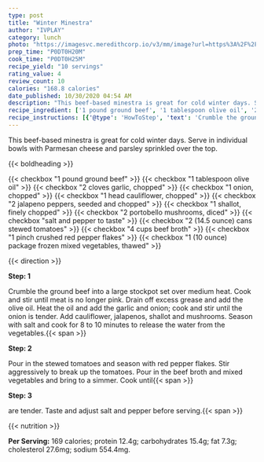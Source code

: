 ```yaml
---
type: post
title: "Winter Minestra"
author: "IVPLAY"
category: lunch
photo: "https://imagesvc.meredithcorp.io/v3/mm/image?url=https%3A%2F%2Fimages.media-allrecipes.com%2Fuserphotos%2F270854.jpg"
prep_time: "P0DT0H20M"
cook_time: "P0DT0H25M"
recipe_yield: "10 servings"
rating_value: 4
review_count: 10
calories: "168.8 calories"
date_published: 10/30/2020 04:54 AM
description: "This beef-based minestra is great for cold winter days. Serve in individual bowls with Parmesan cheese and parsley sprinkled over the top."
recipe_ingredient: ['1 pound ground beef', '1 tablespoon olive oil', '2 cloves garlic, chopped', '1 onion, chopped', '1 head cauliflower, chopped', '2 jalapeno peppers, seeded and chopped', '1 shallot, finely chopped', '2 portobello mushrooms, diced', 'salt and pepper to taste', '2 (14.5 ounce) cans stewed tomatoes', '4 cups beef broth', '1 pinch crushed red pepper flakes', '1 (10 ounce) package frozen mixed vegetables, thawed']
recipe_instructions: [{'@type': 'HowToStep', 'text': 'Crumble the ground beef into a large stockpot set over medium heat. Cook and stir until meat is no longer pink. Drain off excess grease and add the olive oil. Heat the oil and add the garlic and onion; cook and stir until the onion is tender. Add cauliflower, jalapenos, shallot and mushrooms. Season with salt and cook for 8 to 10 minutes to release the water from the vegetables.\n'}, {'@type': 'HowToStep', 'text': 'Pour in the stewed tomatoes and season with red pepper flakes. Stir aggressively to break up the tomatoes. Pour in the beef broth and mixed vegetables and bring to a simmer. Cook until frozen vegetables are tender. Taste and adjust salt and pepper before serving.\n'}]
---
```


This beef-based minestra is great for cold winter days. Serve in individual bowls with Parmesan cheese and parsley sprinkled over the top. 

{{< boldheading >}}

{{< checkbox "1 pound ground beef" >}}
{{< checkbox "1 tablespoon olive oil" >}}
{{< checkbox "2 cloves garlic, chopped" >}}
{{< checkbox "1  onion, chopped" >}}
{{< checkbox "1 head cauliflower, chopped" >}}
{{< checkbox "2  jalapeno peppers, seeded and chopped" >}}
{{< checkbox "1  shallot, finely chopped" >}}
{{< checkbox "2  portobello mushrooms, diced" >}}
{{< checkbox "salt and pepper to taste" >}}
{{< checkbox "2 (14.5 ounce) cans stewed tomatoes" >}}
{{< checkbox "4 cups beef broth" >}}
{{< checkbox "1 pinch crushed red pepper flakes" >}}
{{< checkbox "1 (10 ounce) package frozen mixed vegetables, thawed" >}}


{{< direction >}}

**Step: 1**

Crumble the ground beef into a large stockpot set over medium heat. Cook and stir until meat is no longer pink. Drain off excess grease and add the olive oil. Heat the oil and add the garlic and onion; cook and stir until the onion is tender. Add cauliflower, jalapenos, shallot and mushrooms. Season with salt and cook for 8 to 10 minutes to release the water from the vegetables.{{< span >}}

**Step: 2**

Pour in the stewed tomatoes and season with red pepper flakes. Stir aggressively to break up the tomatoes. Pour in the beef broth and mixed vegetables and bring to a simmer. Cook until{{< span >}}

**Step: 3**

are tender. Taste and adjust salt and pepper before serving.{{< span >}}

{{< nutrition >}}

**Per Serving:** 169 calories; protein 12.4g; carbohydrates 15.4g; fat 7.3g; cholesterol 27.6mg; sodium 554.4mg.